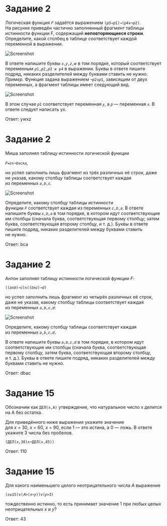 # Задание 2

Логическая функция `𝐹` задаётся выражением `(𝑝3→𝑝1)→(𝑝4∨¬𝑝2)`. На рисунке приведён частично заполненный фрагмент таблицы истинности функции F, содержащий **неповторяющиеся строки**. Определите, какой столбец в таблице соответствует каждой переменной в выражении.

![Screenshot](https://plcn.s3.yandex.net/resources/image_1717_1698318232.png)

В ответе напишите буквы `𝑥,𝑦,𝑧,𝑤` в том порядке, который соответствует переменным `𝑝1,𝑝2,𝑝3 и p4​` в выражении. Буквы в ответе пишите подряд, никаких разделителей между буквами ставить не нужно.  
_Пример._ Функция задана выражением `¬𝑝2∨𝑝1`, зависящим от двух переменных, а фрагмент таблицы имеет следующий вид.

![Screenshot](https://plcn.s3.yandex.net/resources/image_1718_1698318259.png)

В этом случае `𝑝1​` соответствует переменная `𝑦`, а `𝑝` — переменная `𝑥`. В ответе следует написать yx.

Ответ: ywxz
# Задание 2

Миша заполнял таблицу истинности логической функции

`𝐹=𝑐∧¬𝑏∨𝑐∧𝑎`,

но успел заполнить лишь фрагмент из трёх различных её строк, даже не указав, какому столбцу таблицы соответствует каждая из переменных `𝑎,𝑏,𝑐`.

![Screenshot](https://plcn.s3.yandex.net/resources/Group_2087326482_1697809227.png)

Определите, какому столбцу таблицы истинности функции `𝐹` соответствует каждая из переменных `𝑐,𝑏,𝑎`. В ответе напишите буквы `𝑐,𝑏,𝑎` в том порядке, в котором идут соответствующие им столбцы (сначала буква, соответствующая первому столбцу; затем буква, соответствующая второму столбцу, и т. д.). Буквы в ответе пишите подряд, никаких разделителей между буквами ставить не нужно.

Ответ: bca
# Задание 2

Антон заполнял таблицу истинности логической функции _F_:

`((𝑎∧𝑏)→𝑐)∧((𝑏∧𝑐)→𝑑)`

но успел заполнить лишь фрагмент из четырёх различных её строк, даже не указав, какому столбцу таблицы соответствует каждая из переменных `𝑎,𝑏,𝑐,𝑑`:

![Screenshot](https://avatars.mds.yandex.net/get-schoolbook-images/5406199/af5424872c91f8b4a6af369e0c522392/orig)

Определите, какому столбцу таблицы соответствует каждая из переменных `𝑎,𝑏,𝑐,𝑑.`

В ответе напишите буквы `𝑎,𝑏,𝑐,𝑑` в том порядке, в котором идут соответствующие им столбцы (сначала буква, соответствующая первому столбцу, затем буква, соответствующая второму столбцу, и т. д.). Буквы в ответе пишите подряд, никаких разделителей между буквами ставить не нужно.

Ответ: dbac
# Задание 15

Обозначим как `ДЕЛ(х,А)` утверждение, что натуральное число х делится на А без остатка.

Для приведённого ниже выражения укажите значение для _х_ = 30, _x_ = 60, _x_ = 90, если 1 — это истина, а 0 — ложь. В ответе укажите 3 числа без пробелов.

`(ДЕЛ(𝑥,30)∧¬ДЕЛ(𝑥,45))`

Ответ: 110
# Задание 15

Для какого наименьшего целого неотрицательного числа _А_ выражение

`(𝑥≥15)∨(𝐴>(𝑥∗𝑦))∨(𝑦>3)`

тождественно истинно, то есть принимает значение 1 при любых целых неотрицательных _x_ и _y_?

Ответ: 43
